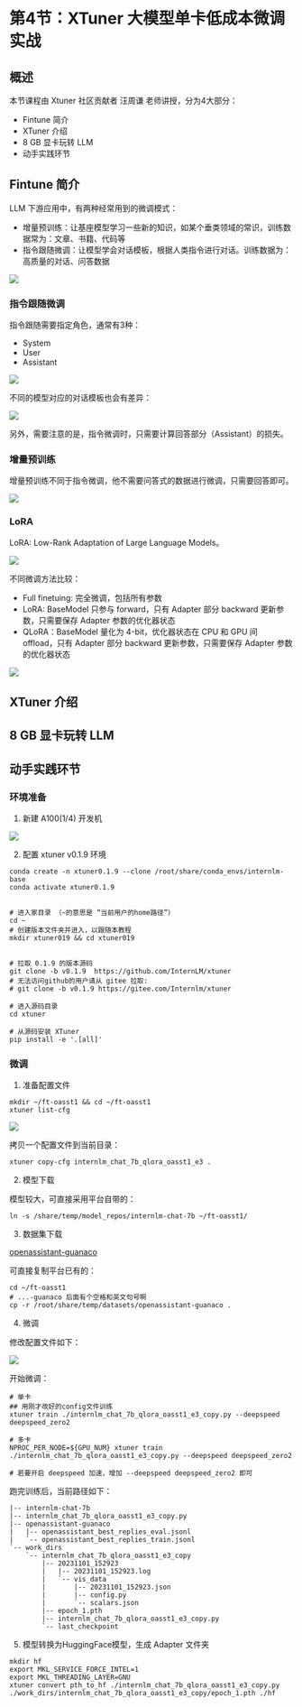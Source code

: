 # 第4节：XTuner 大模型单卡低成本微调实战

## 概述

本节课程由 Xtuner 社区贡献者 汪周谦 老师讲授，分为4大部分：

- Fintune 简介
- XTuner 介绍
- 8 GB 显卡玩转 LLM
- 动手实践环节

## Fintune 简介

LLM 下游应用中，有两种经常用到的微调模式：

- 增量预训练：让基座模型学习一些新的知识，如某个垂类领域的常识，训练数据常为：文章、书籍、代码等
- 指令跟随微调：让模型学会对话模板，根据人类指令进行对话。训练数据为：高质量的对话、问答数据


![](../asset/04_01.jpg)


### 指令跟随微调

指令跟随需要指定角色，通常有3种：

- System
- User
- Assistant

![](../asset/04_02.jpg)


不同的模型对应的对话模板也会有差异：

![](../asset/04_03.jpg)


另外，需要注意的是，指令微调时，只需要计算回答部分（Assistant）的损失。

### 增量预训练

增量预训练不同于指令微调，他不需要问答式的数据进行微调，只需要回答即可。

![](../asset/04_04.jpg)


### LoRA

LoRA: Low-Rank Adaptation of Large Language Models。

![](../asset/04_05.jpg)

不同微调方法比较：

- Full finetuing: 完全微调，包括所有参数
- LoRA: BaseModel 只参与 forward，只有 Adapter 部分 backward 更新参数，只需要保存 Adapter 参数的优化器状态
- QLoRA：BaseModel 量化为 4-bit，优化器状态在 CPU 和 GPU 间 offload，只有 Adapter 部分 backward 更新参数，只需要保存 Adapter 参数的优化器状态

![](../asset/04_06.jpg)

## XTuner 介绍

## 8 GB 显卡玩转 LLM

## 动手实践环节

### 环境准备

1. 新建 A100(1/4) 开发机

![](../asset/04_07-新建开发机.jpg)

2. 配置 xtuner v0.1.9 环境

```
conda create -n xtuner0.1.9 --clone /root/share/conda_envs/internlm-base
conda activate xtuner0.1.9


# 进入家目录 （~的意思是 “当前用户的home路径”）
cd ~
# 创建版本文件夹并进入，以跟随本教程
mkdir xtuner019 && cd xtuner019


# 拉取 0.1.9 的版本源码
git clone -b v0.1.9  https://github.com/InternLM/xtuner
# 无法访问github的用户请从 gitee 拉取:
# git clone -b v0.1.9 https://gitee.com/Internlm/xtuner

# 进入源码目录
cd xtuner

# 从源码安装 XTuner
pip install -e '.[all]'
```

### 微调

1. 准备配置文件

```
mkdir ~/ft-oasst1 && cd ~/ft-oasst1
xtuner list-cfg
```

![](../asset/04_07-列出配置文件.jpg)

拷贝一个配置文件到当前目录：

```
xtuner copy-cfg internlm_chat_7b_qlora_oasst1_e3 .
```

2. 模型下载

模型较大，可直接采用平台自带的：

```
ln -s /share/temp/model_repos/internlm-chat-7b ~/ft-oasst1/
```

3. 数据集下载

[openassistant-guanaco](https://huggingface.co/datasets/timdettmers/openassistant-guanaco/tree/main)

可直接复制平台已有的：

```
cd ~/ft-oasst1
# ...-guanaco 后面有个空格和英文句号啊
cp -r /root/share/temp/datasets/openassistant-guanaco .
```

4. 微调

修改配置文件如下：

![](../asset/04_09-修改配置文件.jpg)

开始微调：

```
# 单卡
## 用刚才改好的config文件训练
xtuner train ./internlm_chat_7b_qlora_oasst1_e3_copy.py --deepspeed deepspeed_zero2

# 多卡
NPROC_PER_NODE=${GPU_NUM} xtuner train ./internlm_chat_7b_qlora_oasst1_e3_copy.py --deepspeed deepspeed_zero2

# 若要开启 deepspeed 加速，增加 --deepspeed deepspeed_zero2 即可
```

跑完训练后，当前路径如下：

```
|-- internlm-chat-7b
|-- internlm_chat_7b_qlora_oasst1_e3_copy.py
|-- openassistant-guanaco
|   |-- openassistant_best_replies_eval.jsonl
|   `-- openassistant_best_replies_train.jsonl
`-- work_dirs
    `-- internlm_chat_7b_qlora_oasst1_e3_copy
        |-- 20231101_152923
        |   |-- 20231101_152923.log
        |   `-- vis_data
        |       |-- 20231101_152923.json
        |       |-- config.py
        |       `-- scalars.json
        |-- epoch_1.pth
        |-- internlm_chat_7b_qlora_oasst1_e3_copy.py
        `-- last_checkpoint
```


5. 模型转换为HuggingFace模型，生成 Adapter 文件夹

```
mkdir hf
export MKL_SERVICE_FORCE_INTEL=1
export MKL_THREADING_LAYER=GNU
xtuner convert pth_to_hf ./internlm_chat_7b_qlora_oasst1_e3_copy.py ./work_dirs/internlm_chat_7b_qlora_oasst1_e3_copy/epoch_1.pth ./hf
```